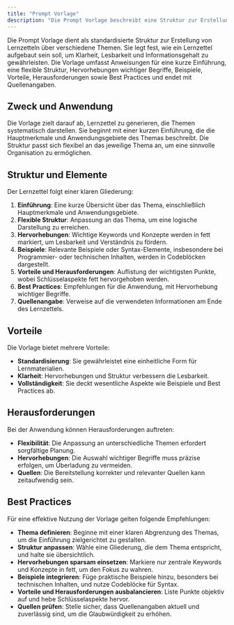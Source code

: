 ```yaml
---
title: "Prompt Vorlage"
description: "Die Prompt Vorlage beschreibt eine Struktur zur Erstellung von Lernzetteln über Themen. Sie umfasst Einführung, Struktur, Hervorhebungen, Beispiele, Vorteile, Herausforderungen und Best Practices. Dies standardisiert die Generierung informativer und lesbarer Lernmaterialien."
---
```


Die Prompt Vorlage dient als standardisierte Struktur zur Erstellung von Lernzetteln über verschiedene Themen. Sie legt fest, wie ein Lernzettel aufgebaut sein soll, um Klarheit, Lesbarkeit und Informationsgehalt zu gewährleisten. Die Vorlage umfasst Anweisungen für eine kurze Einführung, eine flexible Struktur, Hervorhebungen wichtiger Begriffe, Beispiele, Vorteile, Herausforderungen sowie Best Practices und endet mit Quellenangaben.

## Zweck und Anwendung
Die Vorlage zielt darauf ab, Lernzettel zu generieren, die Themen systematisch darstellen. Sie beginnt mit einer kurzen Einführung, die die Hauptmerkmale und Anwendungsgebiete des Themas beschreibt. Die Struktur passt sich flexibel an das jeweilige Thema an, um eine sinnvolle Organisation zu ermöglichen.

## Struktur und Elemente
Der Lernzettel folgt einer klaren Gliederung:

1. **Einführung**: Eine kurze Übersicht über das Thema, einschließlich Hauptmerkmale und Anwendungsgebiete.
2. **Flexible Struktur**: Anpassung an das Thema, um eine logische Darstellung zu erreichen.
3. **Hervorhebungen**: Wichtige Keywords und Konzepte werden in fett markiert, um Lesbarkeit und Verständnis zu fördern.
4. **Beispiele**: Relevante Beispiele oder Syntax-Elemente, insbesondere bei Programmier- oder technischen Inhalten, werden in Codeblöcken dargestellt.
5. **Vorteile und Herausforderungen**: Auflistung der wichtigsten Punkte, wobei Schlüsselaspekte fett hervorgehoben werden.
6. **Best Practices**: Empfehlungen für die Anwendung, mit Hervorhebung wichtiger Begriffe.
7. **Quellenangabe**: Verweise auf die verwendeten Informationen am Ende des Lernzettels.

## Vorteile
Die Vorlage bietet mehrere Vorteile:

- **Standardisierung**: Sie gewährleistet eine einheitliche Form für Lernmaterialien.
- **Klarheit**: Hervorhebungen und Struktur verbessern die Lesbarkeit.
- **Vollständigkeit**: Sie deckt wesentliche Aspekte wie Beispiele und Best Practices ab.

## Herausforderungen
Bei der Anwendung können Herausforderungen auftreten:

- **Flexibilität**: Die Anpassung an unterschiedliche Themen erfordert sorgfältige Planung.
- **Hervorhebungen**: Die Auswahl wichtiger Begriffe muss präzise erfolgen, um Überladung zu vermeiden.
- **Quellen**: Die Bereitstellung korrekter und relevanter Quellen kann zeitaufwendig sein.

## Best Practices
Für eine effektive Nutzung der Vorlage gelten folgende Empfehlungen:

- **Thema definieren**: Beginne mit einer klaren Abgrenzung des Themas, um die Einführung zielgerichtet zu gestalten.
- **Struktur anpassen**: Wähle eine Gliederung, die dem Thema entspricht, und halte sie übersichtlich.
- **Hervorhebungen sparsam einsetzen**: Markiere nur zentrale Keywords und Konzepte in fett, um den Fokus zu wahren.
- **Beispiele integrieren**: Füge praktische Beispiele hinzu, besonders bei technischen Inhalten, und nutze Codeblöcke für Syntax.
- **Vorteile und Herausforderungen ausbalancieren**: Liste Punkte objektiv auf und hebe Schlüsselaspekte hervor.
- **Quellen prüfen**: Stelle sicher, dass Quellenangaben aktuell und zuverlässig sind, um die Glaubwürdigkeit zu erhöhen.